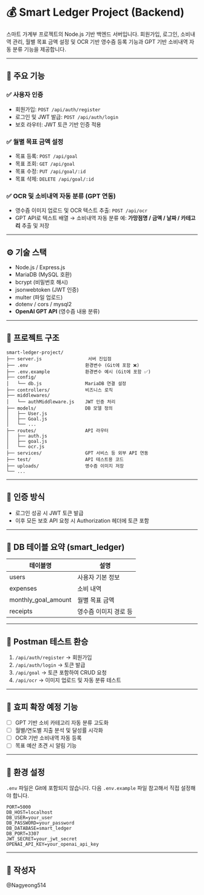 # 💰 Smart Ledger Project (Backend)

스마트 가계부 프로젝트의 Node.js 기반 백엔드 서버입니다.
회원가입, 로그인, 소비내역 관리, 월별 목표 금액 설정 및
OCR 기반 영수즘 등록 기능과 GPT 기반 소비내역 자동 분류 기능을 제공합니다.

---

## 🚀 주요 기능

### ✅ 사용자 인증

* 회원가입: `POST /api/auth/register`
* 로그인 및 JWT 발급: `POST /api/auth/login`
* 보호 라우터: JWT 토큰 기반 인증 적용

### ✅ 월별 목표 금액 설정

* 목표 등록: `POST /api/goal`
* 목표 조회: `GET /api/goal`
* 목표 수정: `PUT /api/goal/:id`
* 목표 삭제: `DELETE /api/goal/:id`

### ✅ OCR 및 소비내역 자동 분류 (GPT 연동)

* 영수즘 이미지 업로드 및 OCR 텍스트 추출: `POST /api/ocr`
* GPT API로 텍스트 배열 → 소비내역 자동 분류
  예: **가망점명 / 금액 / 날짜 / 카테고리** 추출 및 저장

---

## ⚙ 기술 스택

* Node.js / Express.js
* MariaDB (MySQL 호환)
* bcrypt (비밀번호 해시)
* jsonwebtoken (JWT 인증)
* multer (파일 업로드)
* dotenv / cors / mysql2
* **OpenAI GPT API** (영수즘 내용 분류)

---

## 📂 프로젝트 구조

```
smart-ledger-project/
├── server.js                 서버 진입점
├── .env                     환경변수 (Git에 포함 ❌)
├── .env.example             환경변수 예시 (Git에 포함 ✅)
├── config/
│   └── db.js                MariaDB 연결 설정
├── controllers/             비즈니스 로직
├── middlewares/
│   └── authMiddleware.js    JWT 인증 처리
├── models/                  DB 모델 정의
│   ├── User.js
│   ├── Goal.js
│   └── ...
├── routes/                  API 라우터
│   ├── auth.js
│   ├── goal.js
│   └── ocr.js
├── services/                GPT 서비스 등 외부 API 연동
├── test/                    API 테스트용 코드
├── uploads/                 영수즘 이미지 저장
└── ...
```

---

## 🔐 인증 방식

* 로그인 성공 시 JWT 토큰 발급
* 이후 모든 보호 API 요청 시 Authorization 헤더에 토큰 포함

---

## 📂 DB 테이블 요약 (smart\_ledger)

| 테이블명                  | 설명           |
| --------------------- | ------------ |
| users                 | 사용자 기본 정보    |
| expenses              | 소비 내역        |
| monthly\_goal\_amount | 월별 목표 금액     |
| receipts              | 영수즘 이미지 경로 등 |

---

## 🧪 Postman 테스트 환승

1. `/api/auth/register` → 회원가입
2. `/api/auth/login` → 토큰 발급
3. `/api/goal` → 토큰 포함하여 CRUD 요청
4. `/api/ocr` → 이미지 업로드 및 자동 분류 테스트

---

## 📌 효피 확장 예정 기능

* [ ] GPT 기반 소비 카테고리 자동 분류 고도화
* [ ] 월별/연도별 지출 분석 및 달성률 시각화
* [ ] OCR 기반 소비내역 자동 등록
* [ ] 목표 예산 초견 시 알림 기능

---

## 📂 환경 설정

`.env` 파일은 Git에 포함되지 않습니다.
다음 `.env.example` 파일 참고해서 직접 설정해야 합니다.

```
PORT=5000
DB_HOST=localhost
DB_USER=your_user
DB_PASSWORD=your_password
DB_DATABASE=smart_ledger
DB_PORT=3307
JWT_SECRET=your_jwt_secret
OPENAI_API_KEY=your_openai_api_key
```

---

## 🙋‍️ 작성자
@Nagyeong514

